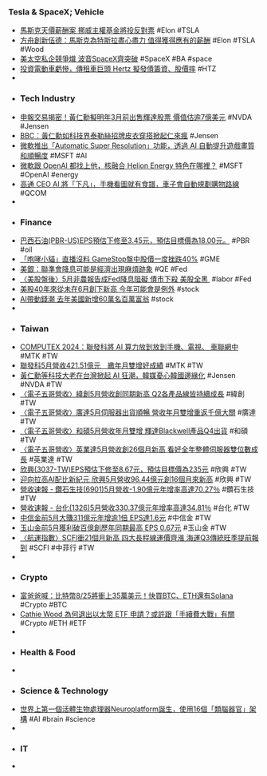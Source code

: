 ### Tesla & SpaceX; Vehicle
- [馬斯克天價薪酬案 挪威主權基金將投反對票](https://www.rti.org.tw/news/view/id/2208946) #Elon #TSLA
- [方舟創新伍德：馬斯克為特斯拉盡心盡力 值得獲得應有的薪酬](https://news.cnyes.com/news/id/5592520) #Elon #TSLA #Wood
- [美太空私企競爭熾 波音SpaceX齊突破](https://news.mingpao.com/pns/國際/article/20240608/s00014/1717785254349/美太空私企競爭熾-波音spacex齊突破) #SpaceX #BA #space
- [投資電動車虧慘，傳租車巨頭 Hertz 擬發債籌資、股價摔](https://finance.technews.tw/2024/06/07/hertz-stock-drops-on-report-it-could-issue-debt-convertibles/) #HTZ
-
- ### Tech Industry
- [申報交易揭密！黃仁勳擬明年3月前出售輝達股票 價值估逾7億美元](https://www.wealth.com.tw/articles/9fc1df18-406b-46b1-905f-9c697a17f7e3) #NVDA #Jensen
- [BBC：黃仁勳如科技界泰勒絲招牌皮衣穿搭掀起仁來瘋](https://www.rti.org.tw/news/view/id/2208887) #Jensen
- [微軟推出「Automatic Super Resolution」功能，透過 AI 自動提升遊戲畫質和順暢度](https://www.kocpc.com.tw/archives/550118) #MSFT #AI
- [微軟跟 OpenAI 都找上他，核融合 Helion Energy 特色在哪裡？](https://technews.tw/2024/06/08/nuclear-fusion-helion-energy/) #MSFT #OpenAI #energy
- [高通 CEO AI 將「下凡」，手機看圖就有食譜，車子會自動規劃購物路線](https://technews.tw/2024/06/08/the-public-will-see-more-ai-applications/) #QCOM
-
- ### Finance
- [巴西石油(PBR-US)EPS預估下修至3.45元，預估目標價為18.00元。](https://news.cnyes.com/news/id/5592547) #PBR #oil
- [「咆哮小貓」直播沒料 GameStop盤中股價一度挫跌40%](https://news.cnyes.com/news/id/5593059) #GME
- [美銀：聯準會降息可能是經濟出現麻煩跡象](https://news.cnyes.com/news/id/5592502) #QE #Fed
- [〈美股盤後〉5月非農報告成Fed降息阻礙 債市下殺 美股全黑 ](https://news.cnyes.com/news/id/5593047) #labor #Fed
- [美股40年來從未在6月創下新高 今年可能會是例外](https://news.cnyes.com/news/id/5592828) #stock
- [AI帶動錢潮 去年美國新增60萬名百萬富翁](https://news.cnyes.com/news/id/5592938) #stock
-
- ### Taiwan
- [COMPUTEX 2024：聯發科將 AI 算力放到放到手機、電視、 車聯網中](https://www.techbang.com/posts/115838-mediatek) #MTK #TW
- [聯發科5月營收421.51億元　繳年月雙增好成績](https://finance.ettoday.net/news/2754429) #MTK #TW
- [黃仁勳等科技大老在台灣掀起 AI 狂潮，韓媒憂心韓國邊緣化](https://technews.tw/2024/06/07/korean-media-are-worried-that-south-korea-will-be-marginalized/) #Jensen #NVDA #TW
- [〈電子五哥營收〉緯創5月營收創同期新高 Q2各產品線皆持續成長](https://news.cnyes.com/news/id/5592088) #緯創 #TW
- [〈電子五哥營收〉廣達5月伺服器出貨順暢 營收年月雙增重返千億大關](https://news.cnyes.com/news/id/5591653) #廣達 #TW
- [〈電子五哥營收〉和碩5月營收年月雙增 輝達Blackwell產品Q4出貨](https://news.cnyes.com/news/id/5592501) #和碩 #TW
- [〈電子五哥營收〉英業達5月營收創26個月新高 看好全年整體伺服器雙位數成長](https://news.cnyes.com/news/id/5592769) #英業達 #TW
- [欣興(3037-TW)EPS預估下修至8.67元，預估目標價為235元](https://news.cnyes.com/news/id/5593273) #欣興 #TW
- [迎向拉高AI配比新紀元 欣興5月營收96.44億元創16個月來新高](https://news.cnyes.com/news/id/5592889) #欣興 #TW
- [營收速報 - 鑽石生技(6901)5月營收-1.90億元年增率高達70.27％](https://news.cnyes.com/news/id/5592961) #鑽石生技 #TW
- [營收速報 - 台化(1326)5月營收330.37億元年增率高達34.81％](https://news.cnyes.com/news/id/5590837) #台化 #TW
- [中信金前5月大賺311億元年增逾1倍 EPS達1.6元](https://news.cnyes.com/news/id/5592742) #中信金 #TW
- [玉山金前5月獲利破百億創歷年同期最高 EPS 0.67元](https://news.cnyes.com/news/id/5592120) #玉山金 #TW
- [〈航運指數〉SCFI衝21個月新高 四大長程線運價齊漲 海運Q3傳統旺季提前報到](https://m.cnyes.com/news/id/5591482) #SCFI #中菲行 #TW
-
- ### Crypto
- [富爸爸喊：比特幣8/25將衝上35萬美元！快買BTC、ETH還有Solana](https://www.blocktempo.com/robert-kiyosakis-shouts-bitcoin-surges-to-350000-on-8-25/) #Crypto #BTC
- [Cathie Wood 為何退出以太幣 ETF 申請？或許跟「手續費大戰」有關](https://blockcast.it/2024/06/07/why-cathie-wood-halts-spot-ethereum-etf-plans/) #Crypto #ETH #ETF
-
- ### Health & Food
-
- ### Science & Technology
- [世界上第一個活體生物處理器Neuroplatform誕生，使用16個「類腦器官」架構](https://www.techbang.com/posts/115642-wetwar-living-processor-neuroplatform) #AI #brain #science
-
- ### IT
-